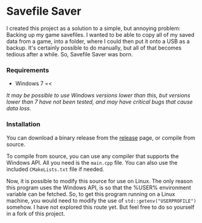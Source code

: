 # Savefile Saver

I created this project as a solution to a simple, but annoying problem: Backing up my game savefiles. I wanted to be able to copy all of my
saved data from a game, into a folder, where I could then put it onto a USB as a backup. It's certainly possible to do manually, but all of
that becomes tedious after a while. So, Savefile Saver was born.

### Requirements

* Windows 7 =<

*It may be possible to use Windows versions lower than this, but versions lower than 7 have not been tested, and may have critical bugs that
cause data loss.*

### Installation

You can download a binary release from the [release](https://github.com/DrakoDom/Savefile-Saver/releases/ "Releases") page, or compile from source.

To compile from source, you can use any compiler that supports the Windows API. All you need is the `main.cpp` file. You can also use the included
`CMakeLists.txt` file if needed.

Now, it is possible to modify this source for use on Linux. The only reason this program uses the Windows API, is so that the %USER% environment
variable can be fetched. So, to get this program running on a Linux machine, you would need to modify the use of `std::getenv("USERPROFILE")`
somehow. I have not explored this route yet. But feel free to do so yourself in a fork of this project.